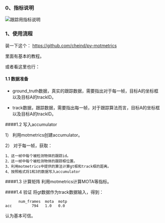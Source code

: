 ### 0、指标说明

![跟踪用指标说明][1]


### 1、使用流程
装一下这个：
https://github.com/cheind/py-motmetrics

里面有基本的教程。

或者看这里也行：

#### 1.1 数据准备

* ground_truth数据，真实的跟踪数据，需要指出对于每一帧，目标A的坐标框以及目标A的trackID。

* track数据，跟踪数据，需要指出每一帧，对于跟踪算法而言，目标A的坐标框以及目标A的trackID。

####1.2 写入accumulator


1） 利用motmetrics创建accumulator。

2） 对于每一帧，获取：

    1、这一帧中每个被检测物体的跟踪id。
    2、这一帧中每个被检测物体的跟踪框位置。
    3、利用motmetrics中提供的算法计算gt框和track框的距离。
    4、按照格式将1和3的数据写入accumulator
    
####1.3 计算矩阵
利用motmetrics计算MOTA等指标。

####1.4 验证
将gt数据作为track数据输入，得到：

          num_frames  mota  motp
    acc         794   1.0   0.0

认为基本可信。


[1]: https://img-blog.csdn.net/20180308160506213?watermark/2/text/aHR0cDovL2Jsb2cuY3Nkbi5uZXQveXVocTM=/font/5a6L5L2T/fontsize/400/fill/I0JBQkFCMA==/dissolve/70